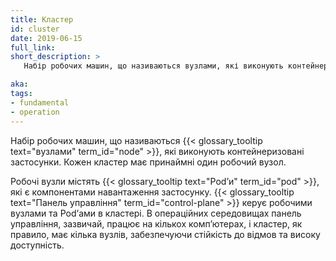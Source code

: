 ```yaml
---
title: Кластер
id: cluster
date: 2019-06-15
full_link: 
short_description: >
   Набір робочих машин, що називаються вузлами, які виконують контейнеризовані застосунки. Кожен кластер має принаймні один робочий вузол.

aka: 
tags:
- fundamental
- operation
---
```


Набір робочих машин, що називаються {{< glossary_tooltip text="вузлами" term_id="node" >}}, які виконують контейнеризовані застосунки. Кожен кластер має принаймні один робочий вузол.

<!--more-->

Робочі вузли містять {{< glossary_tooltip text="Podʼи" term_id="pod" >}}, які є компонентами навантаження застосунку. {{< glossary_tooltip text="Панель управління" term_id="control-plane" >}} керує робочими вузлами та Podʼами в кластері. В операційних середовищах панель управління, зазвичай, працює на кількох компʼютерах, і кластер, як правило, має кілька вузлів, забезпечуючи стійкість до відмов та високу доступність.
